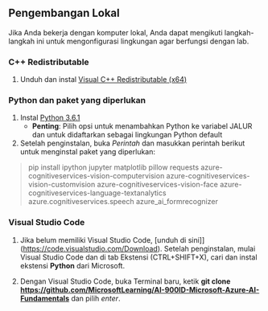 ## Pengembangan Lokal 

Jika Anda bekerja dengan komputer lokal, Anda dapat mengikuti langkah-langkah ini untuk mengonfigurasi lingkungan agar berfungsi dengan lab.  

### C++ Redistributable 
1. Unduh dan instal [Visual C++ Redistributable (x64)](https://aka.ms/vs/16/release/vc_redist.x64.exe) 

### Python dan paket yang diperlukan 
1. Instal [Python 3.6.1](https://www.python.org/downloads/release/python-361/)  
   - **Penting**: Pilih opsi untuk menambahkan Python ke variabel JALUR dan untuk didaftarkan sebagai lingkungan Python default 
2. Setelah penginstalan, buka *Perintah* dan masukkan perintah berikut untuk menginstal paket yang diperlukan: 

> pip install ipython jupyter matplotlib pillow requests azure-cognitiveservices-vision-computervision azure-cognitiveservices-vision-customvision azure-cognitiveservices-vision-face azure-cognitiveservices-language-textanalytics azure.cognitiveservices.speech azure_ai_formrecognizer 

### Visual Studio Code 
1. Jika belum memiliki Visual Studio Code, [unduh di sini]](https://code.visualstudio.com/Download). Setelah penginstalan, mulai Visual Studio Code dan di tab Ekstensi (CTRL+SHIFT+X), cari dan instal ekstensi **Python** dari Microsoft.

2. Dengan Visual Studio Code, buka Terminal baru, ketik **git clone https://github.com/MicrosoftLearning/AI-900ID-Microsoft-Azure-AI-Fundamentals** dan pilih *enter*. 

